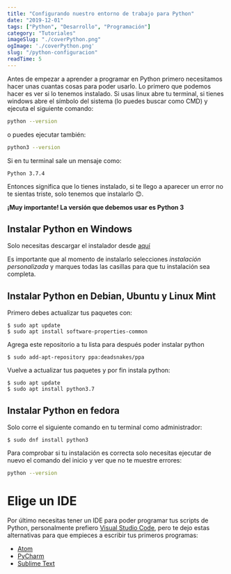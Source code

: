 ```yaml
---
title: "Configurando nuestro entorno de trabajo para Python"
date: "2019-12-01"
tags: ["Python", "Desarrollo", "Programación"]
category: "Tutoriales"
imageSlug: "./coverPython.png"
ogImage: './coverPython.png'
slug: "/python-configuracion"
readTime: 5
---
```


Antes de empezar a aprender a programar en Python primero necesitamos hacer unas cuantas cosas para poder usarlo. Lo primero que podemos hacer es ver si lo tenemos instalado. Si usas linux abre tu terminal, si tienes windows abre el símbolo del sistema (lo puedes buscar como CMD) y ejecuta el siguiente comando:

```bash
python --version
```

o puedes ejecutar también:

```bash
python3 --version
```

Si en tu terminal sale un mensaje como:

```
Python 3.7.4
```

Entonces significa que lo tienes instalado, si te llego a aparecer un error no te sientas triste, solo tenemos que instalarlo 😊.

**¡Muy importante! La versión que debemos usar es Python 3**

## Instalar Python en Windows

Solo necesitas descargar el instalador desde [aquí](https://www.python.org/downloads/windows/)

Es importante que al momento de instalarlo selecciones *instalación personalizada* y marques todas las casillas para que tu instalación sea completa.

## Instalar Python en Debian, Ubuntu y Linux Mint

Primero debes actualizar tus paquetes con:

```
$ sudo apt update
$ sudo apt install software-properties-common
```

Agrega este repositorio a tu lista para después poder instalar python


```
$ sudo add-apt-repository ppa:deadsnakes/ppa
```

Vuelve a actualizar tus paquetes y por fin instala python:

```
$ sudo apt update
$ sudo apt install python3.7
```

## Instalar Python en fedora

Solo corre el siguiente comando en tu terminal como administrador:

```
$ sudo dnf install python3
```

Para comprobar si tu instalación es correcta solo necesitas ejecutar de nuevo el comando del inicio y ver que no te muestre errores:

```bash
python --version
```

# Elige un IDE

Por último necesitas tener un IDE para poder programar tus scripts de Python, personalmente prefiero [Visual Studio Code](https://code.visualstudio.com), pero te dejo estas alternativas para que empieces a escribir tus primeros programas:

- [Atom](https://atom.io)
- [PyCharm](https://www.jetbrains.com/pycharm)
- [Sublime Text](https://www.sublimetext.com)

